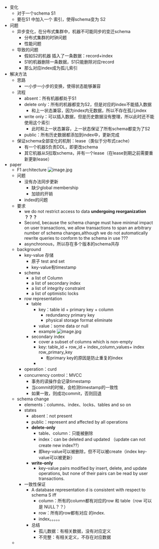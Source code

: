 - 变化
    - 对于一个schema S1
    - 要在S1 中加入一个 索引，使得schema变为 S2
- 问题
    - 异步变化，在分布式集群中，机器不可能同步的变迁schema
        - 分布式集群的时钟问题
        - 性能问题
    - 导致的问题
        - 假如S2的机器 插入了一条数据：record+index
        - S1的机器删除一条数据，S1只能删除对应record
        - 那么对应index成为孤儿索引
- 解决方法
    - 思路
        - 一小步一小步的变换，使得状态能够兼容
    - 流程
        - absent：所有机器都处于S1
        - delete only：所有的机器都变为S2，但是对应的index不能插入数据
            - 和上一状态兼容，因为index内无数据，所以不存在孤儿index
        - write only：可以插入数据，但是历史数据没有整理，所以此时还不能使用这个索引
            - 此时和上一状态兼容，上一状态保证了所有schema都变为了S2
        - public：所有历史数据都添加到index中，更新完成
    - 保证schema全部变化的机制：lease（类似于分布式cache）
        - 有一个机器S负责DDL，即更改schema
        - 其它机器从S拉取schema，并有一个lease（在lease到期之前需要重新更新lease）
- paper
    - F1 architecture ![image.jpg](../assets/ee46b74c-df75-4273-a58d-a29e7ae784d7-1115003.jpg)
    - 问题
        - 没有办法同步更新
            - 缺少global membership
            - 加锁的开销
        - index的问题
    - 要求
        - we do not restrict access to data **undergoing reorganization ？？？**
        - Second, because the schema change must have minimal impact on user transactions, we allow transactions to span an arbitrary number of schema changes,although we do not automatically rewrite queries to conform to the schema in use ???
        - asynchronous，所以存在多个版本的schema共存
    - background
        - key-value 存储
            - 原子 test and set
            - key-value有timestamp
        - schema
            - a list of Column
            - a list of secondary index
            - a list of integrity constraint
            - a list of optimistic locks
        - row representation
            - table
                - key：table id + primary key + column
                    - redundancy primary key
                    - physical storage format eliminate
                - value：some data or null
                - example ![image.jpg](../assets/4c7d083f-2d8d-4197-887d-377e38b02ef2-1115003.jpg)
            - secondary index
                - cover a subset of columns which is non-empty
                - key: table_id + row_id + index_column_values+ index row_primary_key
                    - 有primary key的原因是防止重复的index
                - 
        - operation：curd
        - concurrency control：MVCC
            - 事务的读操作会记录timestamp
            - 当commit的时候，会检测timestamp的一致性
            - 如果一致，则成功commit，否则回退
    - schema change
        - elements：columns、index、locks、tables and so on
        - states
            - absent：not present
            - public：represent and affected by all operations
            - **delete-only**
                - table、column：只能被删除
                - index：can be deleted and updated （update can not create new index??）
                - 即key-value可以被删除，但不可以被create（index key-value可以被更新）
            - **write-only**
                - key–value pairs modified by insert, delete, and update operations, but none of their pairs can be read by user transactions.
        - 一致性保证
            - A database representation d is consistent with respect to schema S iff
                - column：所有的column都有对应的row 和 table（row 可以是 NULL？？）
                - row：所有的row都有对应 的index.
                - index。。。。。
            - 总结
                - 孤儿数据：有相关数据，没有对应定义
                - 不完整：有相关定义，不存在对应数据
    - 
